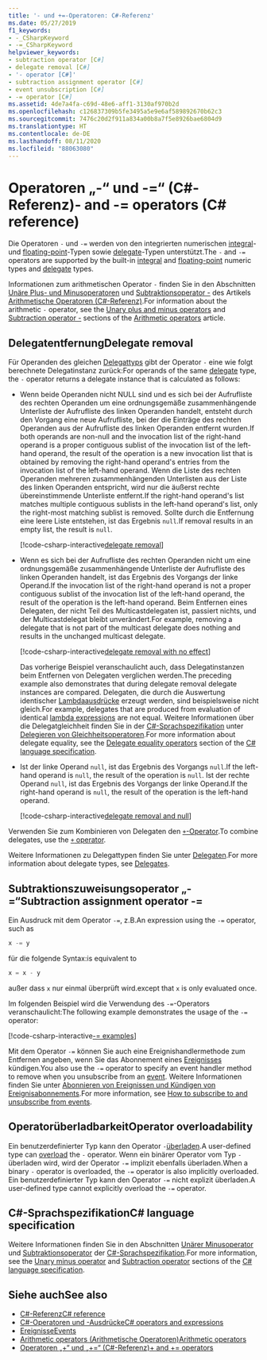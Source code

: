 ```yaml
---
title: '- und +=-Operatoren: C#-Referenz'
ms.date: 05/27/2019
f1_keywords:
- -_CSharpKeyword
- -=_CSharpKeyword
helpviewer_keywords:
- subtraction operator [C#]
- delegate removal [C#]
- '- operator [C#]'
- subtraction assignment operator [C#]
- event unsubscription [C#]
- -= operator [C#]
ms.assetid: 4de7a4fa-c69d-48e6-aff1-3130af970b2d
ms.openlocfilehash: c126837309b5fe3495a5e9e6af589892670b62c3
ms.sourcegitcommit: 7476c20d2f911a834a00b8a7f5e8926bae6804d9
ms.translationtype: HT
ms.contentlocale: de-DE
ms.lasthandoff: 08/11/2020
ms.locfileid: "88063080"
---
```

# <a name="--and---operators-c-reference"></a><span data-ttu-id="eab81-102">Operatoren „-“ und -=“ (C#-Referenz)</span><span class="sxs-lookup"><span data-stu-id="eab81-102">- and -= operators (C# reference)</span></span>

<span data-ttu-id="eab81-103">Die Operatoren `-` und `-=` werden von den integrierten numerischen [integral](../builtin-types/integral-numeric-types.md)- und [floating-point](../builtin-types/floating-point-numeric-types.md)-Typen sowie [delegate](../builtin-types/reference-types.md#the-delegate-type)-Typen unterstützt.</span><span class="sxs-lookup"><span data-stu-id="eab81-103">The `-` and `-=` operators are supported by the built-in [integral](../builtin-types/integral-numeric-types.md) and [floating-point](../builtin-types/floating-point-numeric-types.md) numeric types and [delegate](../builtin-types/reference-types.md#the-delegate-type) types.</span></span>

<span data-ttu-id="eab81-104">Informationen zum arithmetischen Operator `-` finden Sie in den Abschnitten [Unäre Plus- und Minusoperatoren](arithmetic-operators.md#unary-plus-and-minus-operators) und [Subtraktionsoperator -](arithmetic-operators.md#subtraction-operator--) des Artikels [Arithmetische Operatoren (C#-Referenz)](arithmetic-operators.md).</span><span class="sxs-lookup"><span data-stu-id="eab81-104">For information about the arithmetic `-` operator, see the [Unary plus and minus operators](arithmetic-operators.md#unary-plus-and-minus-operators) and [Subtraction operator -](arithmetic-operators.md#subtraction-operator--) sections of the [Arithmetic operators](arithmetic-operators.md) article.</span></span>

## <a name="delegate-removal"></a><span data-ttu-id="eab81-105">Delegatentfernung</span><span class="sxs-lookup"><span data-stu-id="eab81-105">Delegate removal</span></span>

<span data-ttu-id="eab81-106">Für Operanden des gleichen [Delegattyps](../builtin-types/reference-types.md#the-delegate-type) gibt der Operator `-` eine wie folgt berechnete Delegatinstanz zurück:</span><span class="sxs-lookup"><span data-stu-id="eab81-106">For operands of the same [delegate](../builtin-types/reference-types.md#the-delegate-type) type, the `-` operator returns a delegate instance that is calculated as follows:</span></span>

- <span data-ttu-id="eab81-107">Wenn beide Operanden nicht NULL sind und es sich bei der Aufrufliste des rechten Operanden um eine ordnungsgemäße zusammenhängende Unterliste der Aufrufliste des linken Operanden handelt, entsteht durch den Vorgang eine neue Aufrufliste, bei der die Einträge des rechten Operanden aus der Aufrufliste des linken Operanden entfernt wurden.</span><span class="sxs-lookup"><span data-stu-id="eab81-107">If both operands are non-null and the invocation list of the right-hand operand is a proper contiguous sublist of the invocation list of the left-hand operand, the result of the operation is a new invocation list that is obtained by removing the right-hand operand's entries from the invocation list of the left-hand operand.</span></span> <span data-ttu-id="eab81-108">Wenn die Liste des rechten Operanden mehreren zusammenhängenden Unterlisten aus der Liste des linken Operanden entspricht, wird nur die äußerst rechte übereinstimmende Unterliste entfernt.</span><span class="sxs-lookup"><span data-stu-id="eab81-108">If the right-hand operand's list matches multiple contiguous sublists in the left-hand operand's list, only the right-most matching sublist is removed.</span></span> <span data-ttu-id="eab81-109">Sollte durch die Entfernung eine leere Liste entstehen, ist das Ergebnis `null`.</span><span class="sxs-lookup"><span data-stu-id="eab81-109">If removal results in an empty list, the result is `null`.</span></span>

  [!code-csharp-interactive[delegate removal](snippets/shared/SubtractionOperator.cs#DelegateRemoval)]

- <span data-ttu-id="eab81-110">Wenn es sich bei der Aufrufliste des rechten Operanden nicht um eine ordnungsgemäße zusammenhängende Unterliste der Aufrufliste des linken Operanden handelt, ist das Ergebnis des Vorgangs der linke Operand.</span><span class="sxs-lookup"><span data-stu-id="eab81-110">If the invocation list of the right-hand operand is not a proper contiguous sublist of the invocation list of the left-hand operand, the result of the operation is the left-hand operand.</span></span> <span data-ttu-id="eab81-111">Beim Entfernen eines Delegaten, der nicht Teil des Multicastdelegaten ist, passiert nichts, und der Multicastdelegat bleibt unverändert.</span><span class="sxs-lookup"><span data-stu-id="eab81-111">For example, removing a delegate that is not part of the multicast delegate does nothing and results in the unchanged multicast delegate.</span></span>

  [!code-csharp-interactive[delegate removal with no effect](snippets/shared/SubtractionOperator.cs#DelegateRemovalNoChange)]

  <span data-ttu-id="eab81-112">Das vorherige Beispiel veranschaulicht auch, dass Delegatinstanzen beim Entfernen von Delegaten verglichen werden.</span><span class="sxs-lookup"><span data-stu-id="eab81-112">The preceding example also demonstrates that during delegate removal delegate instances are compared.</span></span> <span data-ttu-id="eab81-113">Delegaten, die durch die Auswertung identischer [Lambdaausdrücke](lambda-expressions.md) erzeugt werden, sind beispielsweise nicht gleich.</span><span class="sxs-lookup"><span data-stu-id="eab81-113">For example, delegates that are produced from evaluation of identical [lambda expressions](lambda-expressions.md) are not equal.</span></span> <span data-ttu-id="eab81-114">Weitere Informationen über die Delegatgleichheit finden Sie in der [C#-Sprachspezifikation](~/_csharplang/spec/introduction.md) unter [Delegieren von Gleichheitsoperatoren](~/_csharplang/spec/expressions.md#delegate-equality-operators).</span><span class="sxs-lookup"><span data-stu-id="eab81-114">For more information about delegate equality, see the [Delegate equality operators](~/_csharplang/spec/expressions.md#delegate-equality-operators) section of the [C# language specification](~/_csharplang/spec/introduction.md).</span></span>

- <span data-ttu-id="eab81-115">Ist der linke Operand `null`, ist das Ergebnis des Vorgangs `null`.</span><span class="sxs-lookup"><span data-stu-id="eab81-115">If the left-hand operand is `null`, the result of the operation is `null`.</span></span> <span data-ttu-id="eab81-116">Ist der rechte Operand `null`, ist das Ergebnis des Vorgangs der linke Operand.</span><span class="sxs-lookup"><span data-stu-id="eab81-116">If the right-hand operand is `null`, the result of the operation is the left-hand operand.</span></span>

  [!code-csharp-interactive[delegate removal and null](snippets/shared/SubtractionOperator.cs#DelegateRemovalAndNull)]

<span data-ttu-id="eab81-117">Verwenden Sie zum Kombinieren von Delegaten den [`+`-Operator](addition-operator.md#delegate-combination).</span><span class="sxs-lookup"><span data-stu-id="eab81-117">To combine delegates, use the [`+` operator](addition-operator.md#delegate-combination).</span></span>

<span data-ttu-id="eab81-118">Weitere Informationen zu Delegattypen finden Sie unter [Delegaten](../../programming-guide/delegates/index.md).</span><span class="sxs-lookup"><span data-stu-id="eab81-118">For more information about delegate types, see [Delegates](../../programming-guide/delegates/index.md).</span></span>

## <a name="subtraction-assignment-operator--"></a><span data-ttu-id="eab81-119">Subtraktionszuweisungsoperator „-=“</span><span class="sxs-lookup"><span data-stu-id="eab81-119">Subtraction assignment operator -=</span></span>

<span data-ttu-id="eab81-120">Ein Ausdruck mit dem Operator `-=`, z.B.</span><span class="sxs-lookup"><span data-stu-id="eab81-120">An expression using the `-=` operator, such as</span></span>

```csharp
x -= y
```

<span data-ttu-id="eab81-121">für die folgende Syntax:</span><span class="sxs-lookup"><span data-stu-id="eab81-121">is equivalent to</span></span>

```csharp
x = x - y
```

<span data-ttu-id="eab81-122">außer dass `x` nur einmal überprüft wird.</span><span class="sxs-lookup"><span data-stu-id="eab81-122">except that `x` is only evaluated once.</span></span>

<span data-ttu-id="eab81-123">Im folgenden Beispiel wird die Verwendung des `-=`-Operators veranschaulicht:</span><span class="sxs-lookup"><span data-stu-id="eab81-123">The following example demonstrates the usage of the `-=` operator:</span></span>

[!code-csharp-interactive[-= examples](snippets/shared/SubtractionOperator.cs#SubtractAndAssign)]

<span data-ttu-id="eab81-124">Mit dem Operator `-=` können Sie auch eine Ereignishandlermethode zum Entfernen angeben, wenn Sie das Abonnement eines [Ereignisses](../keywords/event.md) kündigen.</span><span class="sxs-lookup"><span data-stu-id="eab81-124">You also use the `-=` operator to specify an event handler method to remove when you unsubscribe from an [event](../keywords/event.md).</span></span> <span data-ttu-id="eab81-125">Weitere Informationen finden Sie unter [Abonnieren von Ereignissen und Kündigen von Ereignisabonnements](../../programming-guide/events/how-to-subscribe-to-and-unsubscribe-from-events.md).</span><span class="sxs-lookup"><span data-stu-id="eab81-125">For more information, see [How to subscribe to and unsubscribe from events](../../programming-guide/events/how-to-subscribe-to-and-unsubscribe-from-events.md).</span></span>

## <a name="operator-overloadability"></a><span data-ttu-id="eab81-126">Operatorüberladbarkeit</span><span class="sxs-lookup"><span data-stu-id="eab81-126">Operator overloadability</span></span>

<span data-ttu-id="eab81-127">Ein benutzerdefinierter Typ kann den Operator `-`[überladen](operator-overloading.md).</span><span class="sxs-lookup"><span data-stu-id="eab81-127">A user-defined type can [overload](operator-overloading.md) the `-` operator.</span></span> <span data-ttu-id="eab81-128">Wenn ein binärer Operator vom Typ `-` überladen wird, wird der Operator `-=` implizit ebenfalls überladen.</span><span class="sxs-lookup"><span data-stu-id="eab81-128">When a binary `-` operator is overloaded, the `-=` operator is also implicitly overloaded.</span></span> <span data-ttu-id="eab81-129">Ein benutzerdefinierter Typ kann den Operator `-=` nicht explizit überladen.</span><span class="sxs-lookup"><span data-stu-id="eab81-129">A user-defined type cannot explicitly overload the `-=` operator.</span></span>

## <a name="c-language-specification"></a><span data-ttu-id="eab81-130">C#-Sprachspezifikation</span><span class="sxs-lookup"><span data-stu-id="eab81-130">C# language specification</span></span>

<span data-ttu-id="eab81-131">Weitere Informationen finden Sie in den Abschnitten [Unärer Minusoperator](~/_csharplang/spec/expressions.md#unary-minus-operator) und [Subtraktionsoperator](~/_csharplang/spec/expressions.md#subtraction-operator) der [C#-Sprachspezifikation](~/_csharplang/spec/introduction.md).</span><span class="sxs-lookup"><span data-stu-id="eab81-131">For more information, see the [Unary minus operator](~/_csharplang/spec/expressions.md#unary-minus-operator) and [Subtraction operator](~/_csharplang/spec/expressions.md#subtraction-operator) sections of the [C# language specification](~/_csharplang/spec/introduction.md).</span></span>

## <a name="see-also"></a><span data-ttu-id="eab81-132">Siehe auch</span><span class="sxs-lookup"><span data-stu-id="eab81-132">See also</span></span>

- [<span data-ttu-id="eab81-133">C#-Referenz</span><span class="sxs-lookup"><span data-stu-id="eab81-133">C# reference</span></span>](../index.md)
- [<span data-ttu-id="eab81-134">C#-Operatoren und -Ausdrücke</span><span class="sxs-lookup"><span data-stu-id="eab81-134">C# operators and expressions</span></span>](index.md)
- [<span data-ttu-id="eab81-135">Ereignisse</span><span class="sxs-lookup"><span data-stu-id="eab81-135">Events</span></span>](../../programming-guide/events/index.md)
- [<span data-ttu-id="eab81-136">Arithmetic operators (Arithmetische Operatoren)</span><span class="sxs-lookup"><span data-stu-id="eab81-136">Arithmetic operators</span></span>](arithmetic-operators.md)
- [<span data-ttu-id="eab81-137">Operatoren „+“ und „+=“ (C#-Referenz)</span><span class="sxs-lookup"><span data-stu-id="eab81-137">+ and += operators</span></span>](addition-operator.md)
